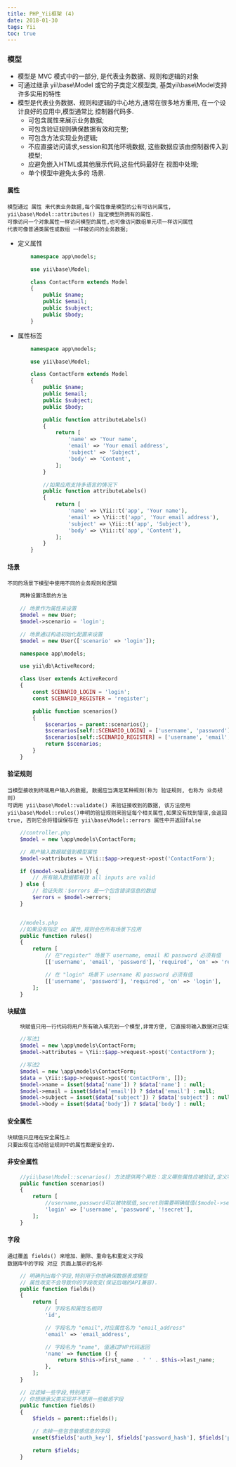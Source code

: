 ```yaml
---
title: PHP_Yii框架 (4)
date: 2018-01-30
tags: Yii
toc: true
---
```


### 模型
- 模型是 MVC 模式中的一部分, 是代表业务数据、规则和逻辑的对象
- 可通过继承 yii\base\Model 或它的子类定义模型类, 基类yii\base\Model支持许多实用的特性
- 模型是代表业务数据、规则和逻辑的中心地方,通常在很多地方重用, 在一个设计良好的应用中,模型通常比 控制器代码多.
    * 可包含属性来展示业务数据;
    * 可包含验证规则确保数据有效和完整;
    * 可包含方法实现业务逻辑;
    * 不应直接访问请求,session和其他环境数据, 这些数据应该由控制器传入到模型;
    * 应避免嵌入HTML或其他展示代码,这些代码最好在 视图中处理;
    * 单个模型中避免太多的 场景.

<!-- more -->

#### 属性 
    模型通过 属性 来代表业务数据,每个属性像是模型的公有可访问属性, yii\base\Model::attributes() 指定模型所拥有的属性.
    可像访问一个对象属性一样访问模型的属性,也可像访问数组单元项一样访问属性
    代表可像普通类属性或数组 一样被访问的业务数据;

- 定义属性
    ```php
        namespace app\models;

        use yii\base\Model;

        class ContactForm extends Model
        {
            public $name;
            public $email;
            public $subject;
            public $body;
        }
    ```

- 属性标签
    ```php
        namespace app\models;

        use yii\base\Model;

        class ContactForm extends Model
        {
            public $name;
            public $email;
            public $subject;
            public $body;

            public function attributeLabels()
            {
                return [
                    'name' => 'Your name',
                    'email' => 'Your email address',
                    'subject' => 'Subject',
                    'body' => 'Content',
                ];
            }

            //如果应用支持多语言的情况下
            public function attributeLabels()
            {
                return [
                    'name' => \Yii::t('app', 'Your name'),
                    'email' => \Yii::t('app', 'Your email address'),
                    'subject' => \Yii::t('app', 'Subject'),
                    'body' => \Yii::t('app', 'Content'),
                ];
            }
        }
    ```

#### 场景
    不同的场景下模型中使用不同的业务规则和逻辑
```php
    两种设置场景的方法

    // 场景作为属性来设置
    $model = new User;
    $model->scenario = 'login';

    // 场景通过构造初始化配置来设置
    $model = new User(['scenario' => 'login']);
```
```php
    namespace app\models;

    use yii\db\ActiveRecord;

    class User extends ActiveRecord
    {
        const SCENARIO_LOGIN = 'login';
        const SCENARIO_REGISTER = 'register';

        public function scenarios()
        {
            $scenarios = parent::scenarios();
            $scenarios[self::SCENARIO_LOGIN] = ['username', 'password'];
            $scenarios[self::SCENARIO_REGISTER] = ['username', 'email', 'password'];
            return $scenarios;
        }
    }
```

#### 验证规则
    当模型接收到终端用户输入的数据, 数据应当满足某种规则(称为 验证规则, 也称为 业务规则)
    可调用 yii\base\Model::validate() 来验证接收到的数据, 该方法使用yii\base\Model::rules()申明的验证规则来验证每个相关属性,如果没有找到错误,会返回 true, 否则它会将错误保存在 yii\base\Model::errors 属性中并返回false
```php
    //controller.php
    $model = new \app\models\ContactForm;

    // 用户输入数据赋值到模型属性
    $model->attributes = \Yii::$app->request->post('ContactForm');

    if ($model->validate()) {
        // 所有输入数据都有效 all inputs are valid
    } else {
        // 验证失败：$errors 是一个包含错误信息的数组
        $errors = $model->errors;
    }


    //models.php
    //如果没有指定 on 属性,规则会在所有场景下应用
    public function rules()
    {
        return [
            // 在"register" 场景下 username, email 和 password 必须有值
            [['username', 'email', 'password'], 'required', 'on' => 'register'],

            // 在 "login" 场景下 username 和 password 必须有值
            [['username', 'password'], 'required', 'on' => 'login'],
        ];
    }
```

#### 块赋值
```php
    块赋值只用一行代码将用户所有输入填充到一个模型,非常方便, 它直接将输入数据对应填充到 yii\base\Model::attributes() 属性

    //写法1
    $model = new \app\models\ContactForm;
    $model->attributes = \Yii::$app->request->post('ContactForm');

    //写法2
    $model = new \app\models\ContactForm;
    $data = \Yii::$app->request->post('ContactForm', []);
    $model->name = isset($data['name']) ? $data['name'] : null;
    $model->email = isset($data['email']) ? $data['email'] : null;
    $model->subject = isset($data['subject']) ? $data['subject'] : null;
    $model->body = isset($data['body']) ? $data['body'] : null;
```

#### 安全属性
    块赋值只应用在安全属性上
    只要出现在活动验证规则中的属性都是安全的.

#### 非安全属性
```php
    //yii\base\Model::scenarios() 方法提供两个用处：定义哪些属性应被验证,定义哪些属性安全
    public function scenarios()
    {
        return [
            //username,password可以被块赋值,secret则需要明确赋值($model->secret = $secret;)
            'login' => ['username', 'password', '!secret'],
        ];
    }
```

#### 字段
    通过覆盖 fields() 来增加、删除、重命名和重定义字段
    数据库中的字段 对应 页面上展示的名称
```php
    // 明确列出每个字段,特别用于你想确保数据表或模型
    // 属性改变不会导致你的字段改变(保证后端的API兼容).
    public function fields()
    {
        return [
            // 字段名和属性名相同
            'id',

            // 字段名为 "email",对应属性名为 "email_address"
            'email' => 'email_address',

            // 字段名为 "name", 值通过PHP代码返回
            'name' => function () {
                return $this->first_name . ' ' . $this->last_name;
            },
        ];
    }

    // 过滤掉一些字段,特别用于
    // 你想继承父类实现并不想用一些敏感字段
    public function fields()
    {
        $fields = parent::fields();

        // 去掉一些包含敏感信息的字段
        unset($fields['auth_key'], $fields['password_hash'], $fields['password_reset_token']);

        return $fields;
    }
```

